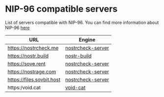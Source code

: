 # NIP-96 compatible servers
List of servers compatible with NIP-96. You can find more information about NIP-96 [here](https://github.com/arthurfranca/nips/blob/nip-95-contender/96.md)

|URL|Engine|
|---|---|
|https://nostrcheck.me|[nostrcheck-server](https://github.com/quentintaranpino/nostrcheck-api-ts)|
|https://nostr.build| [nostr-build](https://github.com/nostrbuild/nostr.build) |
|https://sove.rent|[nostrcheck-server](https://github.com/quentintaranpino/nostrcheck-api-ts)|
|https://nostrage.com|[nostrcheck-server](https://github.com/quentintaranpino/nostrcheck-api-ts)|
|https://files.sovbit.host|[nostrcheck-server](https://github.com/quentintaranpino/nostrcheck-api-ts)|
|https:/void.cat|[void-cat](https:/void.cat)|
